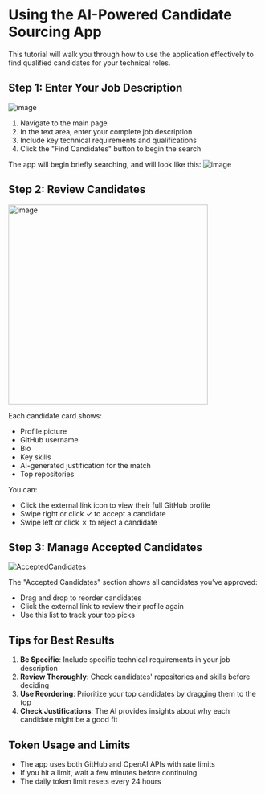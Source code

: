 # Using the AI-Powered Candidate Sourcing App

This tutorial will walk you through how to use the application effectively to find qualified candidates for your technical roles.

## Step 1: Enter Your Job Description
![image](https://github.com/user-attachments/assets/2d4e0907-1591-45af-83f4-d062901e1db7)


1. Navigate to the main page
2. In the text area, enter your complete job description
3. Include key technical requirements and qualifications
4. Click the "Find Candidates" button to begin the search

The app will begin briefly searching, and will look like this:
![image](https://github.com/user-attachments/assets/fd10f508-c4dc-4346-a558-e2179a862879)


## Step 2: Review Candidates
<img width="397" alt="image" src="https://github.com/user-attachments/assets/6f075c00-5eb1-432a-925e-a62516f8a0c1" />


Each candidate card shows:
- Profile picture
- GitHub username
- Bio
- Key skills
- AI-generated justification for the match
- Top repositories

You can:
- Click the external link icon to view their full GitHub profile
- Swipe right or click ✓ to accept a candidate
- Swipe left or click ✗ to reject a candidate

## Step 3: Manage Accepted Candidates
![AcceptedCandidates](https://github.com/user-attachments/assets/f7d3222b-252e-4081-9df4-77ada86837ae)


The "Accepted Candidates" section shows all candidates you've approved:
- Drag and drop to reorder candidates
- Click the external link to review their profile again
- Use this list to track your top picks

## Tips for Best Results

1. **Be Specific**: Include specific technical requirements in your job description
2. **Review Thoroughly**: Check candidates' repositories and skills before deciding
3. **Use Reordering**: Prioritize your top candidates by dragging them to the top
4. **Check Justifications**: The AI provides insights about why each candidate might be a good fit

## Token Usage and Limits

- The app uses both GitHub and OpenAI APIs with rate limits
- If you hit a limit, wait a few minutes before continuing
- The daily token limit resets every 24 hours
